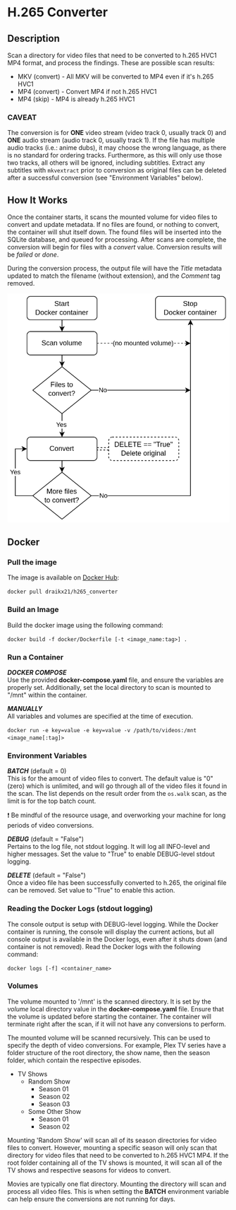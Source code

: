 # H.265 Converter

## Description
Scan a directory for video files that need to be converted to h.265 HVC1 MP4 format, and process the findings. These are possible scan results:

* MKV (convert) - All MKV will be converted to MP4 even if it's h.265 HVC1
* MP4 (convert) - Convert MP4 if not h.265 HVC1
* MP4 (skip) - MP4 is already h.265 HVC1

### CAVEAT
The conversion is for **ONE** video stream (video track 0, usually track 0) and **ONE** audio stream (audio track 0, usually track 1). If the file has multiple audio tracks (i.e.: anime dubs), it may choose the wrong language, as there is no standard for ordering tracks. Furthermore, as this will only use those two tracks, all others will be ignored, including subtitles. Extract any subtitles with `mkvextract` prior to conversion as original files can be deleted after a successful conversion (see "Environment Variables" below).

## How It Works
Once the container starts, it scans the mounted volume for video files to convert and update metadata. If no files are found, or nothing to convert, the container will shut itself down. The found files will be inserted into the SQLite database, and queued for processing. After scans are complete, the conversion will begin for files with a *convert* value. Conversion results will be *failed* or *done*.  

During the conversion process, the output file will have the *Title* metadata updated to match the filename (without extension), and the *Comment* tag removed.

![Workflow diagram](workflow_diagram.png)

## Docker

### Pull the image
The image is available on [Docker Hub](https://hub.docker.com/r/draikx21/h265_converter/):

`docker pull draikx21/h265_converter`

### Build an Image
Build the docker image using the following command:

`docker build -f docker/Dockerfile [-t <image_name:tag>] .`

### Run a Container
***DOCKER COMPOSE***  
Use the provided **docker-compose.yaml** file, and ensure the variables are properly set. Additionally, set the local directory to scan is mounted to "/mnt" within the container.

***MANUALLY***  
All variables and volumes are specified at the time of execution.

`docker run -e key=value -e key=value -v /path/to/videos:/mnt <image_name[:tag]>`

### Environment Variables

***BATCH*** (default = 0)  
This is for the amount of video files to convert. The default value is "0" (zero) which is unlimited, and will go through all of the video files it found in the scan. The list depends on the result order from the `os.walk` scan, as the limit is for the top batch count.

:exclamation: Be mindful of the resource usage, and overworking your machine for long periods of video conversions.

***DEBUG***  (default = "False")  
Pertains to the log file, not stdout logging. It will log all INFO-level and higher messages. Set the value to "True" to enable DEBUG-level stdout logging. 

***DELETE*** (default = "False")  
Once a video file has been successfully converted to h.265, the original file can be removed. Set value to "True" to enable this action.

### Reading the Docker Logs (stdout logging)
The console output is setup with DEBUG-level logging. While the Docker container is running, the console will display the current actions, but all console output is available in the Docker logs, even after it shuts down (and container is not removed). Read the Docker logs with the following command:

`docker logs [-f] <container_name>`

### Volumes
The volume mounted to '/mnt' is the scanned directory. It is set by the *volume* local directory value in the **docker-compose.yaml** file. Ensure that the volume is updated before starting the container. The container will terminate right after the scan, if it will not have any conversions to perform.

The mounted volume will be scanned recursively. This can be used to specify the depth of video conversions. For example, Plex TV series have a folder structure of the root directory, the show name, then the season folder, which contain the respective episodes.

* TV Shows
  * Random Show
    * Season 01
    * Season 02
    * Season 03
  * Some Other Show
    * Season 01
    * Season 02

Mounting 'Random Show' will scan all of its season directories for video files to convert. However, mounting a specific season will only scan that directory for video files that need to be converted to h.265 HVC1 MP4. If the root folder containing all of the TV shows is mounted, it will scan all of the TV shows and respective seasons for videos to convert.

Movies are typically one flat directory. Mounting the directory will scan and process all video files. This is when setting the **BATCH** environment variable can help ensure the conversions are not running for days.
